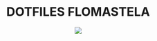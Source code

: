 <h1 align="center"> DOTFILES FLOMASTELA </h1>
<p align="center"> <img src="https://github.com/iluviums/Dotfiles-Flomastela/blob/main/Screenshot.png"/> </p>
